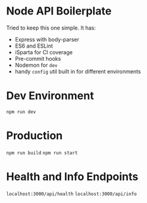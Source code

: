 # Node API Boilerplate

Tried to keep this one simple. It has:

- Express with body-parser
- ES6 and ESLint
- iSparta for CI coverage
- Pre-commit hooks
- Nodemon for `dev`
- handy `config` util built in for different environments

# Dev Environment
`npm run dev`

# Production
`npm run build`
`npm run start`

# Health and Info Endpoints
`localhost:3000/api/health`
`localhost:3000/api/info`